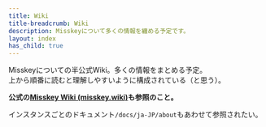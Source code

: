 ```yaml
---
title: Wiki
title-breadcrumb: Wiki
description: Misskeyについて多くの情報を纏める予定です。
layout: index
has_child: true
---
```

Misskeyについての半公式Wiki。多くの情報をまとめる予定。  
上から順番に読むと理解しやすいように構成されている（と思う）。

**公式の[Misskey Wiki (misskey.wiki)](https://misskey.wiki/)も参照のこと。**

インスタンスごとのドキュメント`/docs/ja-JP/about`もあわせて参照されたい。
